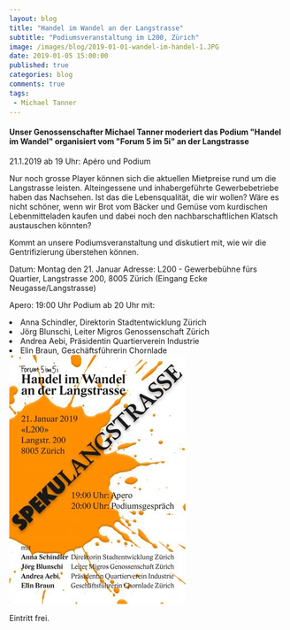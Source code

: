 ```yaml
---
layout: blog
title: "Handel im Wandel an der Langstrasse"
subtitle: "Podiumsveranstaltung im L200, Zürich"
image: /images/blog/2019-01-01-wandel-im-handel-1.JPG
date: 2019-01-05 15:00:00
published: true
categories: blog
comments: true
tags:
 - Michael Tanner
---
```

<h4>Unser Genossenschafter Michael Tanner moderiert das Podium "Handel im Wandel" organisiert vom "Forum 5 im 5i" an der Langstrasse</h4>

21.1.2019 ab 19 Uhr: Apéro und Podium

Nur noch grosse Player können sich die aktuellen Mietpreise rund um die Langstrasse leisten. Alteingessene und inhabergeführte Gewerbebetriebe haben das Nachsehen. Ist das die Lebensqualität, die wir wollen? Wäre es nicht schöner, wenn wir Brot vom Bäcker und Gemüse vom kurdischen Lebenmitteladen kaufen und dabei noch den nachbarschaftlichen Klatsch austauschen könnten?

Kommt an unsere Podiumsveranstaltung und diskutiert mit, wie wir die Gentrifizierung überstehen können.

Datum: Montag den 21. Januar
Adresse: L200 - Gewerbebühne fürs Quartier, Langstrasse 200, 8005 Zürich (Eingang Ecke Neugasse/Langstrasse)

Apero: 19:00 Uhr
Podium ab 20 Uhr mit:

<li>    Anna Schindler, Direktorin Stadtentwicklung Zürich
<li>    Jörg Blunschi, Leiter Migros Genossenschaft Zürich
<li>    Andrea Aebi, Präsidentin Quartierverein Industrie
<li>    Elin Braun, Geschäftsführerin Chornlade

<img title="Banner Handel im Wandel" src="/images/blog/2019-01-01-wandel-im-handel.JPG">

Eintritt frei.

